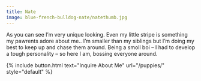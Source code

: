 ```yaml
---
title: Nate
image: blue-french-bulldog-nate/natethumb.jpg
---
```


As you can see I’m very unique looking. Even my little stripe is something my pawrents adore about me.. 
I’m smaller than my siblings but I’m doing my best to keep up and chase them around. Being a smoll boi – I had to develop a tough personality – so here I am, bossing everyone around. 


{% include button.html text="Inquire About Me" url="/puppies/" style="default" %}
